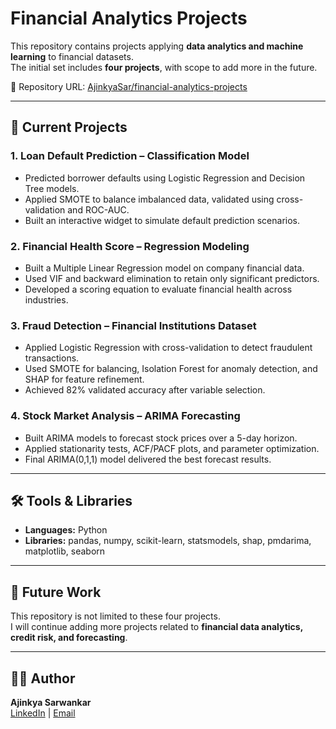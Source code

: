# Financial Analytics Projects  

This repository contains projects applying **data analytics and machine learning** to financial datasets.  
The initial set includes **four projects**, with scope to add more in the future.  

📌 Repository URL: [AjinkyaSar/financial-analytics-projects](https://github.com/AjinkyaSar/financial-analytics-projects.git)  

---

## 📂 Current Projects  

### 1. Loan Default Prediction – Classification Model  
- Predicted borrower defaults using Logistic Regression and Decision Tree models.  
- Applied SMOTE to balance imbalanced data, validated using cross-validation and ROC-AUC.  
- Built an interactive widget to simulate default prediction scenarios.  

### 2. Financial Health Score – Regression Modeling  
- Built a Multiple Linear Regression model on company financial data.  
- Used VIF and backward elimination to retain only significant predictors.  
- Developed a scoring equation to evaluate financial health across industries.  

### 3. Fraud Detection – Financial Institutions Dataset  
- Applied Logistic Regression with cross-validation to detect fraudulent transactions.  
- Used SMOTE for balancing, Isolation Forest for anomaly detection, and SHAP for feature refinement.  
- Achieved 82% validated accuracy after variable selection.  

### 4. Stock Market Analysis – ARIMA Forecasting  
- Built ARIMA models to forecast stock prices over a 5-day horizon.  
- Applied stationarity tests, ACF/PACF plots, and parameter optimization.  
- Final ARIMA(0,1,1) model delivered the best forecast results.  

---

## 🛠 Tools & Libraries  
- **Languages:** Python  
- **Libraries:** pandas, numpy, scikit-learn, statsmodels, shap, pmdarima, matplotlib, seaborn  

---

## 📌 Future Work  
This repository is not limited to these four projects.  
I will continue adding more projects related to **financial data analytics, credit risk, and forecasting**.  

---

## 👨‍💻 Author  
**Ajinkya Sarwankar**  
[LinkedIn](https://www.linkedin.com/in/ajinkya-sarwankar-182052259/) | [Email](mailto:ajinkyasarvankar@gmail.com)  
